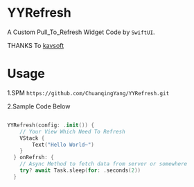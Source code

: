 # YYRefresh

A Custom Pull_To_Refresh Widget Code by `SwiftUI`.

THANKS To [kavsoft](https://www.youtube.com/watch?v=5rD5GhYVBPg)

# Usage
 
1.SPM `https://github.com/ChuanqingYang/YYRefresh.git`

2.Sample Code Below

``` swift

YYRefresh(config: .init()) {
    // Your View Which Need To Refresh
    VStack {
        Text("Hello World~")
    }
  } onRefrsh: {
    // Async Method to fetch data from server or somewhere
    try? await Task.sleep(for: .seconds(2))
  }

```

